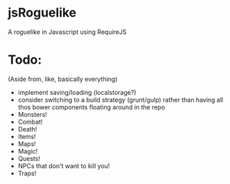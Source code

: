 # jsRoguelike
A roguelike in Javascript using RequireJS


# Todo:
(Aside from, like, basically everything)
- implement saving/loading (localstorage?)
- consider switching to a build strategy (grunt/gulp) rather than having all thos bower components floating around in the repo
- Monsters!
- Combat!
- Death!
- Items!
- Maps!
- Magic!
- Quests!
- NPCs that don't want to kill you!
- Traps!